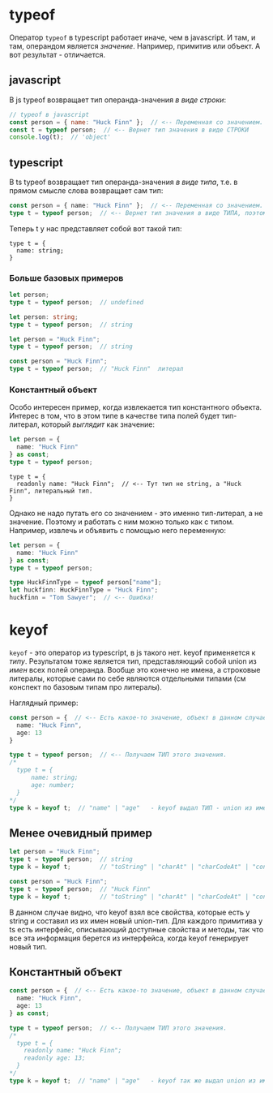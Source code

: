 # typeof

Оператор `typeof` в typescript работает иначе, чем в javascript. И там, и там, операндом является *значение*. Например, примитив или объект. А вот результат - отличается.

## javascript

В js typeof возвращает тип операнда-значения *в виде строки*:

```javascript
// typeof в javascript
const person = { name: "Huck Finn" };  // <-- Переменная со значением.
const t = typeof person;  // <-- Вернет тип значения в виде СТРОКИ
console.log(t);  // 'object'
```

## typescript

В ts typeof возвращает тип операнда-значения *в виде типа*, т.е. в прямом смысле слова возвращает сам тип:

```typescript
const person = { name: "Huck Finn" };  // <-- Переменная со значением.
type t = typeof person;  // <-- Вернет тип значения в виде ТИПА, поэтому исп. type
```

Теперь t у нас представляет собой вот такой тип:

```
type t = {
  name: string;
}
```

### Больше базовых примеров

```typescript
let person;
type t = typeof person;  // undefined
```

```typescript
let person: string;
type t = typeof person;  // string
```

```typescript
let person = "Huck Finn";
type t = typeof person;  // string
```

```typescript
const person = "Huck Finn";
type t = typeof person;  // "Huck Finn"  литерал
```

### Константный объект

Особо интересен пример, когда извлекается тип константного объекта. Интерес в том, что в этом типе в качестве типа полей будет тип-литерал, который *выглядит* как значение:

```typescript
let person = {
  name: "Huck Finn"
} as const;
type t = typeof person;
```

```
type t = {
  readonly name: "Huck Finn";  // <-- Тут тип не string, а "Huck Finn", литеральный тип.
}
```

Однако не надо путать его со значением - это именно тип-литерал, а не значение. Поэтому и работать с ним можно только как с типом. Например, извлечь и объявить с помощью него переменную:

```typescript
let person = {
  name: "Huck Finn"
} as const;
type t = typeof person;

type HuckFinnType = typeof person["name"];
let huckfinn: HuckFinnType = "Huck Finn";
huckfinn = "Tom Sawyer";  // <-- Ошибка!
```

# keyof

`keyof` - это оператор из typescript, в js такого нет. keyof применяется к *типу*. Результатом тоже является тип, представляющий собой union из *имен* всех полей операнда. Вообще это конечно не имена, а строковые литералы, которые сами по себе являются отдельными типами (см конспект по базовым типам про литералы).

Наглядный пример:

```typescript
const person = {  // <-- Есть какое-то значение, объект в данном случае
  name: "Huck Finn",
  age: 13
}

type t = typeof person;  // <-- Получаем ТИП этого значения.
/* 
  type t = {
      name: string;
      age: number;
  }
*/
type k = keyof t;  // "name" | "age"   - keyof выдал ТИП - union из имен полей типа-операнда
```

## Менее очевидный пример

```typescript
let person = "Huck Finn";
type t = typeof person;  // string
type k = keyof t;        // "toString" | "charAt" | "charCodeAt" | "concat" и т.д.
```

```typescript
const person = "Huck Finn";
type t = typeof person;  // "Huck Finn"
type k = keyof t;        // "toString" | "charAt" | "charCodeAt" | "concat" и т.д.
```

В данном случае видно, что keyof взял все свойства, которые есть у string и составил из их имен новый union-тип. Для каждого примитива у ts есть интерфейс, описывающий доступные свойства и методы, так что все эта информация берется из интерфейса, когда keyof генерирует новый тип.

## Константный объект

```typescript
const person = {  // <-- Есть какое-то значение, объект в данном случае
  name: "Huck Finn",
  age: 13
} as const;

type t = typeof person;  // <-- Получаем ТИП этого значения.
/* 
  type t = {
    readonly name: "Huck Finn";
    readonly age: 13;
  }
*/
type k = keyof t;  // "name" | "age"   - keyof так же выдал union из имен полей типа-операнда
```

